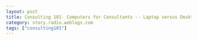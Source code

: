 ```yaml
---
layout: post
title: Consulting 101- Computers for Consultants -- Laptop versus Desktop Revisited
category: story.radio.weblogs.com
tags: ["consulting101"]
---
```

<head>
<meta http-equiv="Content-Type" content="text/html; charset=UTF-8">
    <meta http-equiv="Expires" content="Mon, 01 Jan 1990 01:00:00 GMT">
    <title>Consulting 101: Computers for Consultants -- Laptop versus Desktop Revisited</title>
    <style type="text/css">
      body {
        margin-top: 0px;
        margin-left: 0px;
        margin-right: 0px;
        margin-bottom: 0px;
        }

      body, td, p {
        font-family: verdana, sans-serif;
        font-size: 90%;
        }

      h2 { 
        font-family: Verdana, Arial, Helvetica, sans-serif; font-size: 24px; font-weight: bold
        }
      .header {
        font-family: Verdana, Arial, Helvetica, sans-serif; font-size: 40px; font-weight: bold
        }
      .realsmall {
        font-family: Verdana, Arial, Helvetica, sans-serif; font-size: 9px;
        }
      .small {
        font-family: Verdana, Arial, Helvetica, sans-serif; font-size: 10px;
        }
      </style>
    </head>

| 

 |

| ![](http://radio.weblogs.com/0103807/images/trans60x60.gif)  
 | Last updated: 6/16/2002; 10:21:43 AM  
 | ![](http://radio.weblogs.com/0103807/images/trans60x60.gif) |

| ![](http://radio.weblogs.com/0103807/images/trans60x1.gif)  
 | 

<font size="+3"><b><a href="http://radio.weblogs.com/0103807/" style="color:black; text-decoration:none">The FuzzyBlog!</a></b></font>  
_Marketing 101. Consulting 101. PHP Consulting. Random geeky stuff. I Blog Therefore I Am._

<font size="+1"><b>Consulting 101: Computers for Consultants -- Laptop versus Desktop Revisited</b></font>

I had an age old discussion via IM last night with my buddy Ray (the satellite guy).&nbsp; He's now working onsite for a company ([www.digitalglobe.com](http://www.digitalglobe.com/)) and, worse, working far from home.&nbsp; He needs a remote machine for personal use (he has computers at the&nbsp;office, company provided) and is in the "Do I Desktop&nbsp;It or Laptop It ?" quandry.&nbsp; Boy.... Nothing really changes, does it?&nbsp; I've been in this one so many&nbsp;times it's not funny.&nbsp;&nbsp;&nbsp;I tend to almost always go for the laptop but not at all for the reason that you think.&nbsp; Here's the quick and dirty pros and cons:

<center>
<table border="1">
<tbody>
<tr>
<td align="middle">
<b>Feature / Aspect</b> </td>
<td align="middle">
<b>Desktop</b> </td>
<td align="middle">
<b>Laptop</b> </td>
</tr>
<tr>
<td align="middle">Price </td>
<td align="middle">Cheap </td>
<td align="middle">Always too expensive </td>
</tr>
<tr>
<td align="middle">Speed </td>
<td align="middle">Fast </td>
<td align="middle">Not always fast enough </td>
</tr>
<tr>
<td align="middle">Storage </td>
<td align="middle">Too much, <br>kind of embarassing </td>
<td align="middle">Limited but lots better </td>
</tr>
<tr>
<td align="middle">Screen </td>
<td align="middle">Big and Cheap </td>
<td align="middle">Rarely enough resolution </td>
</tr>
<tr>
<td align="middle">Reliability over Time </td>
<td align="middle">High </td>
<td align="middle">Basically Low </td>
</tr>
<tr>
<td align="middle">Networking </td>
<td align="middle">Integrated </td>
<td align="middle">Finally Integrated </td>
</tr>
<tr>
<td align="middle"> Input / Output Ports </td>
<td align="middle">Never Enough  </td>
<td align="middle">Never Enough  </td>
</tr>
</tbody>
</table>
</center>

Just a general comment -- even though we all want to pretend that we really need that sexy new P4, we don't.&nbsp; We honestly don't.&nbsp; Machines are so fast these days that unless you need to do video editing, almost anything sold within 2 years is fine.&nbsp; I know that Microsoft and Intel hate this with a flaming passion.&nbsp; So what?&nbsp; It doesn't make it any less true.&nbsp; Even servers don't have to be all that fast.&nbsp; Here's a [PII 300 server](http://radio.weblogs.com/0103807/documents/opensource_performance.pdf) that withstood being slashdotted.&nbsp; PII 300...

Now, with all the disadvantages of laptops, why do I choose laptops time and again?&nbsp; Simple.&nbsp; Offsite Backup.&nbsp; Huh?&nbsp; What? The way I look at it, I'm going to always have some type of desktop.&nbsp; They're so cheap now a days that you just can't NOT buy one.&nbsp; And, even the dirt cheap ones are good, I ran for \> 3 years a celeron that cost me only $299 (yes, an e-Machines) and while I wouldn't use it for kernel rebuilds, even with 192K of RAM, it is pretty much fine (I'm still using it now on and off).&nbsp;

The real benefit of a laptop, from my perspective, is that if I have a laptop and I'm willing to carry it regularly, it pretty much gives me **offsite backup** -- if I mirror my important data onto it.&nbsp; I've been doing this since about 1990 and it's always worked really well for me.&nbsp; Recommended.

If you want to do an even better job of this then here's what I also do:

- Get a small, light laptop.&nbsp; Why?&nbsp; You're more likely to carry it.&nbsp; Ever since I moved to Thinkpads, I tend to carry it about 20% more of the time. 
- Get one with a removable hard drive.&nbsp; Why?&nbsp; That's even smaller!&nbsp; And, if you are traveling for business, you can drop it in your bag, in a static proof container, and leave the laptop at the hotel.&nbsp; (Looking for a great place to hide a laptop in a hotel room ? email me -- I don't want it on a web page).

And, finally, if you want to get a laptop cheap then I recommend:

- Dell Clearance (don't ask for the url, the last time I found it, it took 20 minutes of poking around for it) 
- [PC Connection Close Out](http://www.pcconnection.com/scripts/searchresults.asp?SR=1&ER=10&TR=0&ST=CS&PP=0&sortval=Price&plattype=A&MktGroupID=177&Find+Products.x=33&Find+Products.y=7) (and even their refurbished ones are damn good and have warranty) 
- [www.half.com](http://www.half.com) (never used but hear good things) 
- [www.ebay.com](http://www.ebay.com) (usual caveats) 
- [http://www.clearanceclub.com/](http://www.clearanceclub.com/) (no idea but someone just recommended it to me, sorry I forget who) 
- [http://www.dovebid.com/default.asp](http://www.dovebid.com/default.asp)&nbsp;(sometimes but not always)

My general recommendation, hands down, PC Connection Clearance.&nbsp; [General](http://www.pcconnection.com/scripts/clearance.asp) & [Laptops](http://www.pcconnection.com/scripts/searchresults.asp?SR=1&ER=10&TR=0&ST=CS&PP=0&sortval=Price&plattype=A&MktGroupID=177&Find+Products.x=33&Find+Products.y=7).&nbsp; Despite their recent "I wanna be a spammer" madness, this is a great company with great service.&nbsp; Examples of prices:

- [<font face="Arial" size="2">Recon. iBook G3 500/128/15/24X/56K/NIC/12.1"TFT</font>](http://www.pcconnection.com/scripts/productdetail.asp?product_id=284950)<font size="2"> -</font> $1049 (no idea if that's good, not up on Mac hardware.&nbsp; See [www.smalldog.com](http://www.smalldog.com) for Mac stuff too, thanks [Russ](http://lipton.blogs.at/)) 
- [<font face="Arial" size="2">Evo N115 AMD Athlon 1.2GHz/128/20/DVD/56K/NIC/14.1"/XPP</font>](http://www.pcconnection.com/scripts/productdetail.asp?product_id=283281)&nbsp;- $1339  

**NOTE:** These prices aren't as cheap as I've seen in the past.&nbsp; The close out stuff always ebbs and flows, so watch it regularly.

One last, last thing?&nbsp; Get the extended warranty if available.&nbsp; Laptops break all the time.&nbsp; All the time.

&nbsp;

&nbsp;

  
  

<script language="JavaScript" type="text/javascript"><!--
	var imageUrl = "http://subhonker6.userland.com/weblogStats/count.gif";
	var imageTag = "<img src=\"" + imageUrl + "?group=radio1&usernum=103807&referer=" + escape (document.referrer) + "\" height=\"1\" width=\"1\">";
	document.write (imageTag);
	//--></script>

 | ![](http://radio.weblogs.com/0103807/images/trans60x1.gif)  
 |
| ![](http://radio.weblogs.com/0103807/images/trans60x60.gif)  
 | Copyright 2002 © The FuzzyStuff  
 | ![](http://radio.weblogs.com/0103807/images/trans60x60.gif)  
 |

